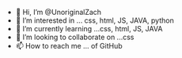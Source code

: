 - 👋 Hi, I’m @UnoriginalZach
- 👀 I’m interested in ... css, html, JS, JAVA, python
- 🌱 I’m currently learning ...css, html, JS, JAVA
- 💞️ I’m looking to collaborate on ...css
- 📫 How to reach me ... of GitHub

<!---
UnoriginalZach/UnoriginalZach is a ✨ special ✨ repository because its `README.md` (this file) appears on your GitHub profile.
You can click the Preview link to take a look at your changes.
--->
